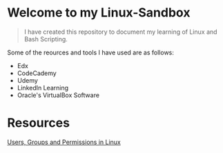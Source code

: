 # Welcome to my Linux-Sandbox

> I have created this repository to document my learning of Linux and Bash Scripting. 

Some of the reources and tools I have used are as follows:

* Edx
* CodeCademy
* Udemy
* LinkedIn Learning
* Oracle's VirtualBox Software


# Resources

[Users, Groups and Permissions in Linux
](https://www.youtube.com/watch?v=zRw0SKaXSfI)
